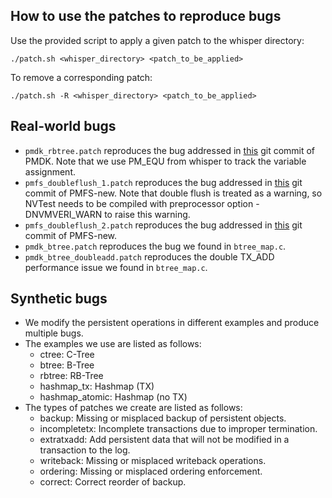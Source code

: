 ## How to use the patches to reproduce bugs
Use the provided script to apply a given patch to the whisper directory:
```shell
./patch.sh <whisper_directory> <patch_to_be_applied>
```
To remove a corresponding patch:
```shell
./patch.sh -R <whisper_directory> <patch_to_be_applied>
```

## Real-world bugs
* `pmdk_rbtree.patch` reproduces the bug addressed in [this](https://github.com/pmem/pmdk/commit/04ec84e23ed40be92bd89b9d34c39fbf28cafe0b#diff-f2692f0bb21a212d07a5d1bc2115c071) git commit of PMDK. Note that we use PM_EQU from whisper to track the variable assignment.
* `pmfs_doubleflush_1.patch` reproduces the bug addressed in [this](https://github.com/linux-pmfs/pmfs/commit/e293e14725aaf36d844bfc4a0cb3d4f99fba1f0b) git commit of PMFS-new. Note that double flush is treated as a warning, so NVTest needs to be compiled with preprocessor option -DNVMVERI_WARN to raise this warning.
* `pmfs_doubleflush_2.patch` reproduces the bug addressed in [this](https://github.com/snalli/PMFS-new/commit/ded1b075eb911c469233433d83cb678ee800367c) git commit of PMFS-new.
* `pmdk_btree.patch` reproduces the bug we found in `btree_map.c`.
* `pmdk_btree_doubleadd.patch` reproduces the double TX_ADD performance issue we found in `btree_map.c`.

## Synthetic bugs
* We modify the persistent operations in different examples and produce multiple bugs.
* The examples we use are listed as follows:
	* ctree: C-Tree
	* btree: B-Tree
	* rbtree: RB-Tree
	* hashmap_tx: Hashmap (TX)
	* hashmap_atomic: Hashmap (no TX)
* The types of patches we create are listed as follows:
	* backup: Missing or misplaced backup of persistent objects.
	* incompletetx: Incomplete transactions due to improper termination.
	* extratxadd: Add persistent data that will not be modified in a transaction to the log.
	* writeback: Missing or misplaced writeback operations.
	* ordering: Missing or misplaced ordering enforcement.
	* correct: Correct reorder of backup.
